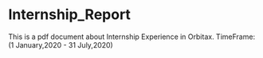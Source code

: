 # Internship_Report
This is a pdf document about Internship Experience in Orbitax. TimeFrame: (1 January,2020 - 31 July,2020)
